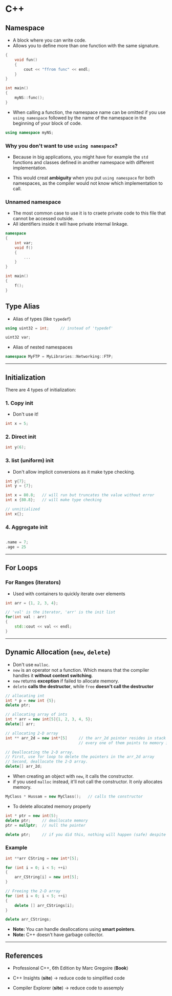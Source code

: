 # C++

## Namespace

* A block where you can write code.
* Allows you to define more than one function with the same signature.

```cpp
{
    void fun()
    {
        cout << "ffrom func" << endl;
    }
}

int main()
{
    myNS::func();
}
```

* When calling a function, the namespace name can be omitted if you use `using namespace` followed by the name of the namespace in the beginning of your block of code.

```cpp
using namespace myNS;
```

### Why you don't want to use `using namespace`?

* Because in big applications, you might have for example the `std` functions and classes defined in another namespace with different implementation.

* This would creat **ambiguity** when you put `using namespace` for both namespaces, as the compiler would not know which implementation to call.

### Unnamed namespace

* The most common case to use it is to craete private code to this file that cannot be accessed outside.
* All identifiers inside it will have private internal linkage.

```cpp
namespace
{
    int var;
    void f()
    {
        ...
    }
}

int main()
{
    f();
}
```

## Type Alias

* Alias of types (like `typedef`)

```cpp
using uint32 = int;     // instead of 'typedef'

uint32 var;
```

* Alias of nested namespaces

```cpp
namespace MyFTP = MyLibraries::Networking::FTP;
```

---

## Initialization

There are 4 types of initialization:

### 1. Copy init

* Don't use it!

```cpp
int x = 5;
```

### 2. Direct init

```cpp
int y(6);
```

### 3. list (uniform) init

* Don't allow implicit conversions as it make type checking.

```cpp
int y{7};
int y = {7};

int x = 80.8;   // will run but truncates the value without error
int x {80.8};   // will make type checking

// unnitialized
int x{};
```

### 4. Aggregate init

```cpp

.name = 7;
.age = 25

```

---

## For Loops

### For Ranges (iterators)

* Used with containers to quickly iterate over elements

```cpp
int arr = {1, 2, 3, 4};

// 'val' is the iterator, 'arr' is the init list
for(int val : arr)
{
    std::cout << val << endl;
}
```

---

## Dynamic Allocation (`new`, `delete`)

* Don't use `malloc`.
* `new` is an operator not a function. Which means that the compiler handles it **without context switching**.
* `new` returns **exception** if failed to allocate memory.
* `delete` **calls the destructor**, while `free` **doesn't call the destructor**

```cpp
// allocating int
int * p = new int {5};
delete ptr;

// allocating array of ints
int * arr = new int[5]{1, 2, 3, 4, 5};
delete[] arr;

// allocating 2-D array
int ** arr_2d = new int*[5]     // the arr_2d pointer resides in stack but points to pointers in heap
                                // every one of them points to memory in heap

// Deallocating the 2-D array.
// First, use for loop to delete the pointers in the arr_2d array
// Second, deallocate the 2-D array.
delete[] arr_2d;
```

* When creating an object with `new`, it calls the constructor.
* if you used `malloc` instead, it'll not call the constructor. It only allocates memory.

```cpp
MyClass * Hussam = new MyClass();   // calls the constructor
```

* To delete allocated memory properly

```cpp
int * ptr = new int(5);
delete ptr;     // deallocate memory
ptr = nullptr;  // null the pointer

delete ptr;     // if you did this, nothing will happen (safe) despite 'delete' is used with allocated memory in heap and ptr is in stack (it's handled by the compiler)
```

### Example

```cpp
int **arr CString = new int*[5];

for (int i = 0; i < 5; ++i)
{
    arr_CString[i] = new int[5];
}

// Freeing the 2-D array
for (int i = 0; i < 5; ++i)
{
    delete [] arr_CStrings[i];
}

delete arr_CStrings;

```

* **Note:** You can handle deallocations using **smart pointers**.
* **Note:** C++ doesn't have garbage collector.

---

## References

* Professional C++, 6th Edition by Marc Gregoire (**Book**)

* C++ Insights (**site**)         -> reduce code to simplified code

* Compiler Explorer (**site**)    -> reduce code to assemply
